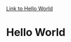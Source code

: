 [Link to Hello World](https://github.com/SadNguyen2107/git-codecademy/blob/main/README.md#hello-world)

# Hello World
